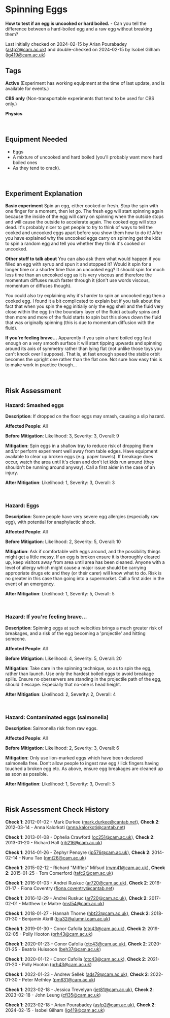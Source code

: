# Spinning Eggs

**How to test if an egg is uncooked or hard boiled.** - Can you tell the difference between a hard-boiled egg and a raw egg without breaking them?

Last initially checked on 2024-02-15 by Arian Pourabadey (asfp2@cam.ac.uk) and double-checked on 2024-02-15 by Isobel Gilham (ig419@cam.ac.uk)

## Tags
<!--- Start Tags (DO NOT REMOVE THIS COMMENT) --->

**Active** (Experiment has working equipment at the time of last update, and is available for events.)

**CBS only** (Non-transportable experiments that tend to be used for CBS only.)

**Physics**
<!--- End Tags (DO NOT REMOVE THIS COMMENT) --->

<br/>

## Equipment Needed 
- Eggs
- A mixture of uncooked and hard boiled (you'll probably want more hard boiled ones
- As they tend to crack).

<br/>

## Experiment Explanation 

**Basic experiment**
Spin an egg, either cooked or fresh.
Stop the spin with one finger for a moment, then let go.
The fresh egg will start spinning again because the inside of the egg will carry on spinning when the outside stops and will cause the outside to accelerate again. The cooked egg will stop dead.
It's probably nicer to get people to try to think of ways to tell the cooked and uncooked eggs apart before you show them how to do it! After you have explained why the uncooked eggs carry on spinning get the kids to spin a random egg and tell you whether they think it's cooked or uncooked.

**Other stuff to talk about**
You can also ask them what would happen if you filled an egg with syrup and spun it and stopped it? Would it spin for a longer time or a shorter time than an uncooked egg? It should spin for much less time than an uncooked egg as it is very viscous and therefore the momentum diffuses much faster through it (don't use words viscous, momentum or diffuses though).

You could also try explaining why it's harder to spin an uncooked egg then a cooked egg. I found it a bit complicated to explain but if you talk about the fact that when you spin the egg initially only the egg shell and the fluid very close within the egg (in the boundary layer of the fluid) actually spins and then more and more of the fluid starts to spin but this slows down the fluid that was originally spinning (this is due to momentum diffusion with the fluid).

**If you're feeling brave...**
Apparently if you spin a hard boiled egg fast enough on a very smooth surface it will start tipping upwards and spinning around its axis of symmetry rather than lying flat (not unlike those toys you can't knock over I suppose). That is, at fast enough speed the stable orbit becomes the upright one rather than the flat one. Not sure how easy this is to make work in practice though...

<br/>

## Risk Assessment

### **Hazard**: Smashed eggs

**Description**: If dropped on the floor eggs may smash, causing a slip hazard.

**Affected People**: All

**Before Mitigation**: Likelihood: 3, Severity: 3, Overall: 9

**Mitigation**: Spin eggs in a shallow tray to reduce risk of dropping them and/or perform experiment well away from table edges.
Have equipment available to clear up broken eggs (e.g. paper towels).
If breakage does occur, watch the area until it's clean and don't let kids run around (they shouldn't be running around anyway).
Call a first aider in the case of an injury.

**After Mitigation**: Likelihood: 1, Severity: 3, Overall: 3

<br/>

### **Hazard**: Eggs

**Description**: Some people have very severe egg allergies (especially raw egg), with potential for anaphylactic shock.

**Affected People**: All

**Before Mitigation**: Likelihood: 2, Severity: 5, Overall: 10

**Mitigation**: Ask if comfortable with eggs around, and the possibility things might get a little messy.
If an egg is broken ensure it is thoroughly cleared up, keep visitors away from area until area has been cleaned.
Anyone with a level of allergy which might cause a major issue should be carrying appropriate drugs etc and they (or their carer) will know what to do. Risk is no greater in this case than going into a supermarket.
Call a first aider in the event of an emergency.

**After Mitigation**: Likelihood: 1, Severity: 5, Overall: 5

<br/>

### **Hazard**: If you're feeling brave...

**Description**: Spinning eggs at such velocities brings a much greater risk of breakages, and a risk of the egg becoming a 'projectile' and hitting someone.

**Affected People**: All

**Before Mitigation**: Likelihood: 4, Severity: 5, Overall: 20

**Mitigation**: Take care in the spinning technique, so as to spin the egg, rather than launch. Use only the hardest boiled eggs to avoid breakage spills. Ensure no oberservers are standing in the projectile path of the egg, should it escape. Especially that no-one is head height.

**After Mitigation**: Likelihood: 2, Severity: 2, Overall: 4

<br/>

### **Hazard**: Contaminated eggs (salmonella)

**Description**: Salmonella risk from raw eggs.

**Affected People**: All

**Before Mitigation**: Likelihood: 2, Severity: 3, Overall: 6

**Mitigation**: Only use lion-marked eggs which have been declared salmonella free.
Don’t allow people to ingest raw egg / lick fingers having touched a broken egg etc.
As above, ensure egg breakages are cleaned up as soon as possible.

**After Mitigation**: Likelihood: 1, Severity: 3, Overall: 3

<br/>

## Risk Assessment Check History 

**Check 1**: 2012-01-02 - Mark Durkee (mark.durkee@cantab.net), **Check 2**: 2012-03-14 - Anna Kalorkoti (anna.kalorkoti@cantab.net)

**Check 1**: 2013-01-08 - Ophelia Crawford (oc251@cam.ac.uk), **Check 2**: 2013-01-20 - Richard Hall (rjh216@cam.ac.uk)

**Check 1**: 2014-01-26 - Zephyr Penoyre (jp576@cam.ac.uk), **Check 2**: 2014-02-14 - Nunu Tao (nmt26@cam.ac.uk)

**Check 1**: 2015-02-12 - Richard "Miffles" Mifsud (rwm41@cam.ac.uk), **Check 2**: 2015-01-25 - Tom Comerford (tafc2@cam.ac.uk)

**Check 1**: 2016-01-03 - Andrei Ruskuc (ar720@cam.ac.uk), **Check 2**: 2016-01-17 - Fiona Coventry (fiona.coventry@cantab.net)

**Check 1**: 2016-12-29 - Andrei Ruskuc (ar720@cam.ac.uk), **Check 2**: 2017-02-01 - Matthew Le Maitre (msl54@cam.ac.uk)

**Check 1**: 2018-01-27 - Hannah Thorne (hbt23@cam.ac.uk), **Check 2**: 2018-01-30 - Benjamin Akrill (bja32@alumni.cam.ac.uk)

**Check 1**: 2019-01-30 - Conor Cafolla (ctc43@cam.ac.uk), **Check 2**: 2019-02-05 - Polly Hooton (prh43@cam.ac.uk)

**Check 1**: 2020-01-23 - Conor Cafolla (ctc43@cam.ac.uk), **Check 2**: 2020-01-25 - Beatrix Huissoon (beh37@cam.ac.uk)

**Check 1**: 2020-01-12 - Conor Cafolla (ctc43@cam.ac.uk), **Check 2**: 2021-01-20 - Polly Hooton (prh43@cam.ac.uk)

**Check 1**: 2022-01-23 - Andrew Sellek (ads79@cam.ac.uk), **Check 2**: 2022-01-30 - Peter Methley (pm631@cam.ac.uk)

**Check 1**: 2023-02-18 - Jessica Trevelyan (jet81@cam.ac.uk), **Check 2**: 2023-02-18 - John Leung (cfl35@cam.ac.uk)

**Check 1**: 2023-02-18 - Arian Pourabadey (asfp2@cam.ac.uk), **Check 2**: 2024-02-15 - Isobel Gilham (ig419@cam.ac.uk)
